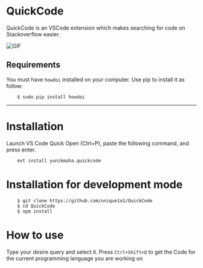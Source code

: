 # QuickCode

QuickCode is an VSCode extension which makes searching for code on Stackoverflow easier.

![GIF](https://i.imgur.com/wbxB2Q8.gif)

## Requirements

You must have `howdoi` installed on your computer.
Use pip to install it as follow:

        $ sudo pip install howdoi

---

# Installation

Launch VS Code Quick Open (Ctrl+P), paste the following command, and press enter.

        ext install yunikmaha.quickcode

# Installation for development mode

        $ git clone https://github.com/unique1o1/QuickCode
        $ cd QuickCode
        $ npm install

# How to use

Type your desire query and select it. Press `Ctrl+Shift+Q` to get the Code for the current programming language you are working on
